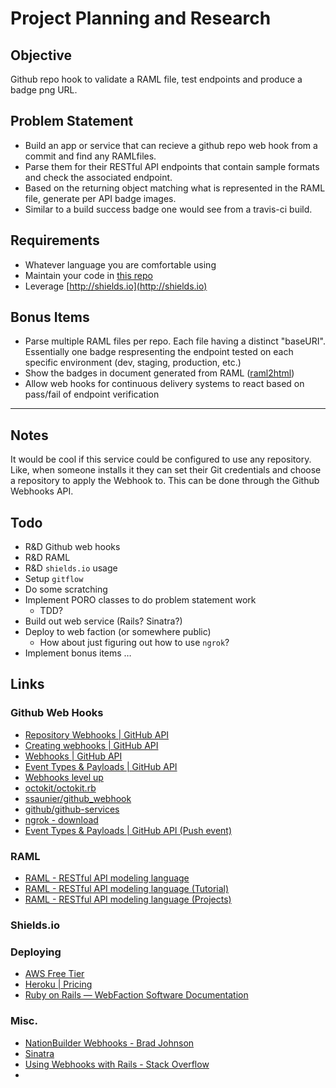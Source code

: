 # Project Planning and Research

## Objective

Github repo hook to validate a RAML file, test endpoints and produce a badge png URL.

## Problem Statement

* Build an app or service that can recieve a github repo web hook from a commit and find any RAMLfiles. 
* Parse them for their RESTful API endpoints that contain sample formats and check the associated endpoint. 
* Based on the returning object matching what is represented in the RAML file, generate per API badge images. 
* Similar to a build success badge one would see from a travis-ci build.

## Requirements
* Whatever language you are comfortable using
* Maintain your code in [this repo](https://github.com/8x8Cloud/ramlbadges)
* Leverage [http://shields.io](http://shields.io)

## Bonus Items
* Parse multiple RAML files per repo. Each file having a distinct "baseURI". Essentially one badge respresenting the endpoint tested on each specific environment (dev, staging, production, etc.)
* Show the badges in document generated from RAML ([raml2html](https://www.npmjs.com/package/raml2html))
* Allow web hooks for continuous delivery systems to react based on pass/fail of endpoint verification

***

## Notes

It would be cool if this service could be configured to use any repository. Like, when someone installs it they can set their Git credentials and choose a repository to apply the Webhook to. This can be done through the Github Webhooks API.

## Todo
* R&D Github web hooks
* R&D RAML
* R&D `shields.io` usage
* Setup `gitflow`
* Do some scratching
* Implement PORO classes to do problem statement work
    * TDD?
* Build out web service (Rails? Sinatra?)
* Deploy to web faction (or somewhere public)
    * How about just figuring out how to use `ngrok`?
* Implement bonus items …
## Links
### Github Web Hooks
* [Repository Webhooks | GitHub API](https://developer.github.com/v3/repos/hooks/)
* [Creating webhooks | GitHub API](https://developer.github.com/webhooks/creating/)
* [Webhooks | GitHub API](https://developer.github.com/webhooks/)
* [Event Types & Payloads | GitHub API](https://developer.github.com/v3/activity/events/types/)
* [Webhooks level up](https://github.com/blog/1778-webhooks-level-up)
* [octokit/octokit.rb](https://github.com/octokit/octokit.rb)
* [ssaunier/github\_webhook](https://github.com/ssaunier/github_webhook)
* [github/github-services](https://github.com/github/github-services)
* [ngrok - download](https://ngrok.com/download)
* [Event Types & Payloads | GitHub API (Push event)](https://developer.github.com/v3/activity/events/types/#pushevent)

### RAML
* [RAML - RESTful API modeling language](http://raml.org/)
* [RAML - RESTful API modeling language (Tutorial)](http://raml.org/docs.html)
* [RAML - RESTful API modeling language (Projects)](http://raml.org/projects.html)

### Shields.io

### Deploying
* [AWS Free Tier](http://aws.amazon.com/free/)
* [Heroku | Pricing](https://www.heroku.com/pricing)
* [Ruby on Rails — WebFaction Software Documentation](https://docs.webfaction.com/software/rails.html)
### Misc.
* [NationBuilder Webhooks - Brad Johnson](http://www.bradleymosesjohnson.com/blog/2013/11/13/nationbuilder-webhooks/)
* [Sinatra](http://www.sinatrarb.com/)
* [Using Webhooks with Rails - Stack Overflow](http://stackoverflow.com/questions/21219313/using-webhooks-with-rails)
* 